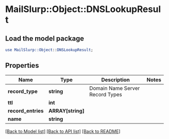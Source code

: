 # MailSlurp::Object::DNSLookupResult

## Load the model package
```perl
use MailSlurp::Object::DNSLookupResult;
```

## Properties
Name | Type | Description | Notes
------------ | ------------- | ------------- | -------------
**record_type** | **string** | Domain Name Server Record Types | 
**ttl** | **int** |  | 
**record_entries** | **ARRAY[string]** |  | 
**name** | **string** |  | 

[[Back to Model list]](../README#documentation-for-models) [[Back to API list]](../README#documentation-for-api-endpoints) [[Back to README]](../README)


